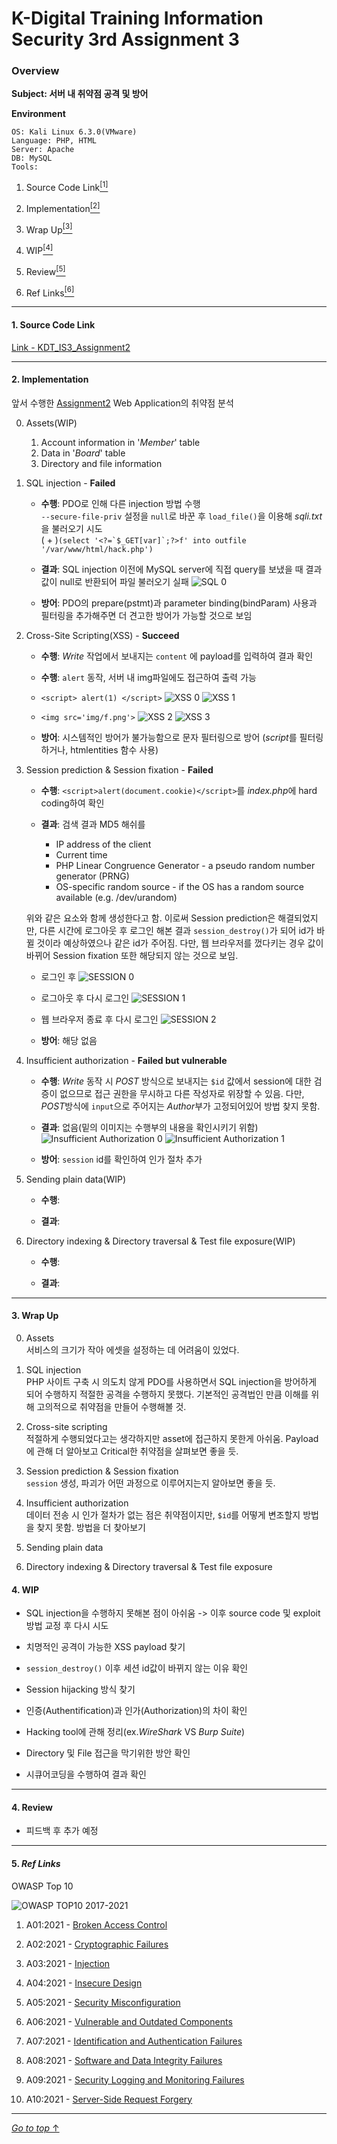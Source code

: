 # K-Digital Training Information Security 3rd Assignment 3

### Overview

**Subject: 서버 내 취약점 공격 및 방어**

**Environment**

```
OS: Kali Linux 6.3.0(VMware)
Language: PHP, HTML
Server: Apache
DB: MySQL
Tools: 
```

1. Source Code Link<a href="#1-source-code-link"><sup>[1]</sup></a>

2. Implementation<a href="#2-implementation"><sup>[2]</sup></a>

3. Wrap Up<a href="#3-wrap-up"><sup>[3]</sup></a>

4. WIP<a href="#4-wip"><sup>[4]</sup></a>

5. Review<a href="#5-review"><sup>[5]</sup></a>

6. Ref Links<a href="#6-ref-links"><sup>[6]</sup></a>

---

#### 1. Source Code Link

[Link - KDT_IS3_Assignment2](https://github.com/ymiwm/KDT_IS3_Assignment3)

---

#### 2. Implementation

앞서 수행한 [Assignment2](https://github.com/ymiwm/KDT_IS3_Assignment2) Web Application의 취약점 분석

0. Assets(WIP)
    1. Account information in '*Member*' table
    2. Data in '*Board*' table
    3. Directory and file information

1. SQL injection - **Failed**
    - **수행**: PDO로 인해 다른 injection 방법 수행  
    ```--secure-file-priv``` 설정을 ```null```로 바꾼 후 ```load_file()```을 이용해 *sqli.txt*을 불러오기 시도  
    ( + )```(select '<?=`$_GET[var]`;?>f' into outfile '/var/www/html/hack.php')```

    - **결과**: SQL injection 이전에 MySQL server에 직접 query를 보냈을 때 결과값이 null로 반환되어 파일 불러오기 실패
    ![SQL 0](/img/SQL_Injection/SQLI%200.png)

    - **방어**: PDO의 prepare(pstmt)과 parameter binding(bindParam) 사용과 필터링을 추가해주면 더 견고한 방어가 가능할 것으로 보임

2. Cross-Site Scripting(XSS) - **Succeed**
    - **수행**: *Write* 작업에서 보내지는 ```content``` 에 payload를 입력하여 결과 확인

    - **수행**: ```alert``` 동작, 서버 내 img파일에도 접근하여 출력 가능
    
    - ```<script> alert(1) </script>```
    ![XSS 0](/img/XSS/XSS%200.png)
    ![XSS 1](/img/XSS/XSS%201.png)
    - ```<img src='img/f.png'>```
    ![XSS 2](/img/XSS/XSS%202.png)
    ![XSS 3](/img/XSS/XSS%203.png)

    - **방어**: 시스템적인 방어가 불가능함으로 문자 필터링으로 방어
    (*script*를 필터링 하거나, htmlentities 함수 사용)

3. Session prediction & Session fixation - **Failed**
    - **수행**: ```<script>alert(document.cookie)</script>```를 *index.php*에 hard coding하여 확인

    - **결과**: 검색 결과 MD5 해쉬를  
        - IP address of the client
        - Current time
        - PHP Linear Congruence Generator - a pseudo random number generator (PRNG)
        - OS-specific random source - if the OS has a random source available (e.g. /dev/urandom)

    위와 같은 요소와 함께 생성한다고 함.
    이로써 Session prediction은 해결되었지만, 다른 시간에 로그아웃 후 로그인 해본 결과 ```session_destroy()```가 되어 id가 바뀔 것이라 예상하였으나 같은 id가 주어짐. 다만, 웹 브라우저를 껐다키는 경우 값이 바뀌어 Session fixation 또한 해당되지 않는 것으로 보임.

    - 로그인 후 
    ![SESSION 0](/img/session/Session%200.png)
    - 로그아웃 후 다시 로그인
    ![SESSION 1](/img/session/Session%201.png)
    - 웹 브라우저 종료 후 다시 로그인
    ![SESSION 2](/img/session/Session%202.png)

    - **방어**: 해당 없음

4. Insufficient authorization - **Failed but vulnerable**
    - **수행**: *Write* 동작 시 *POST* 방식으로 보내지는 ```$id``` 값에서 session에 대한 검증이 없으므로 접근 권한을 무시하고 다른 작성자로 위장할 수 있음. 다만, *POST*방식에 ```input```으로 주어지는 *Author*부가 고정되어있어 방법 찾지 못함.

    - **결과**: 없음(밑의 이미지는 수행부의 내용을 확인시키기 위함)
    ![Insufficient Authorization 0](/img/insufficient%20authorization/IA%200.png)
    ![Insufficient Authorization 1](/img/insufficient%20authorization/IA%201.png)

    - **방어**: ```session``` id를 확인하여 인가 절차 추가

5. Sending plain data(WIP)
    - **수행**:

    - **결과**:

6. Directory indexing & Directory traversal & Test file exposure(WIP)
    - **수행**: 
 
    - **결과**: 

---

#### 3. Wrap Up

0. Assets  
서비스의 크기가 작아 에셋을 설정하는 데 어려움이 있었다.

1. SQL injection  
PHP 사이트 구축 시 의도치 않게 PDO를 사용하면서 SQL injection을 방어하게 되어 수행하지 적절한 공격을 수행하지 못했다. 기본적인 공격법인 만큼 이해를 위해 고의적으로 취약점을 만들어 수행해볼 것.

2. Cross-site scripting  
적절하게 수행되었다고는 생각하지만 asset에 접근하지 못한게 아쉬움. Payload에 관해 더 알아보고 Critical한 취약점을 살펴보면 좋을 듯.

3. Session prediction & Session fixation  
```session``` 생성, 파괴가 어떤 과정으로 이루어지는지 알아보면 좋을 듯.

4. Insufficient authorization  
데이터 전송 시 인가 절차가 없는 점은 취약점이지만, ```$id```를 어떻게 변조할지 방법을 찾지 못함. 방법을 더 찾아보기

5. Sending plain data


6. Directory indexing & Directory traversal & Test file exposure



#### 4. WIP
- SQL injection을 수행하지 못해본 점이 아쉬움 -> 이후 source code 및 exploit 방법 교정 후 다시 시도

- 치명적인 공격이 가능한 XSS payload 찾기

- ```session_destroy()``` 이후 세션 id값이 바뀌지 않는 이유 확인

- Session hijacking 방식 찾기

- 인증(Authentification)과 인가(Authorization)의 차이 확인

- Hacking tool에 관해 정리(ex.*WireShark* VS *Burp Suite*)

- Directory 및 File 접근을 막기위한 방안 확인

- 시큐어코딩을 수행하여 결과 확인

---

#### 4. Review

- 피드백 후 추가 예정

---

#### 5. _Ref Links_

OWASP Top 10 

![OWASP TOP10 2017-2021](/img/OWASP/OWASP_TOP10_2017_2021.png)

1. A01:2021 - [Broken Access Control](https://owasp.org/Top10/A01_2021-Broken_Access_Control/)

2. A02:2021 - [Cryptographic Failures](https://owasp.org/Top10/A02_2021-Cryptographic_Failures/)

3. A03:2021 - [Injection](https://owasp.org/Top10/A03_2021-Injection/)

4. A04:2021 - [Insecure Design](https://owasp.org/Top10/A04_2021-Insecure_Design/)

5. A05:2021 - [Security Misconfiguration](https://owasp.org/Top10/A05_2021-Security_Misconfiguration/)

6. A06:2021 - [Vulnerable and Outdated Components](https://owasp.org/Top10/A06_2021-Vulnerable_and_Outdated_Components/)

7. A07:2021 - [Identification and Authentication Failures](https://owasp.org/Top10/A07_2021-Identification_and_Authentication_Failures/)

8. A08:2021 - [Software and Data Integrity Failures](https://owasp.org/Top10/A08_2021-Software_and_Data_Integrity_Failures/)

9. A09:2021 - [Security Logging and Monitoring Failures](https://owasp.org/Top10/A09_2021-Security_Logging_and_Monitoring_Failures/)

10. A10:2021 - [Server-Side Request Forgery](https://owasp.org/Top10/A10_2021-Server-Side_Request_Forgery_%28SSRF%29/)

---

[_Go to top_ ↑](#k-digital-training-information-security-3rd-assignment-3)